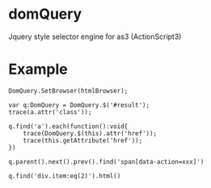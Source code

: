 domQuery
========

Jquery style selector engine for as3 (ActionScript3)

Example
========

```
DomQuery.SetBrowser(htmlBrowser);

var q:DomQuery = DomQuery.$('#result');
trace(a.attr('class'));

q.find('a').each(function():void{
	trace(DomQuery.$(this).attr('href'));
	trace(this.getAttribute('href'));
})

q.parent().next().prev().find('span[data-action=xxx]')

q.find('div.item:eq(2)').html()

```